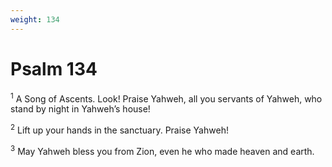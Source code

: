 ```yaml
---
weight: 134
---
```


# Psalm 134

<sup>1</sup> A Song of Ascents. Look! Praise Yahweh, all you servants of Yahweh, who stand by night in Yahweh’s house! 

<sup>2</sup> Lift up your hands in the sanctuary. Praise Yahweh! 

<sup>3</sup> May Yahweh bless you from Zion, even he who made heaven and earth. 


